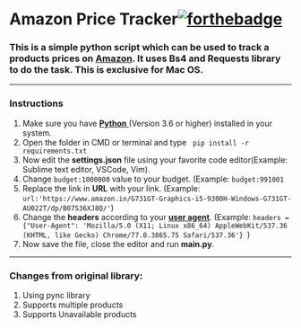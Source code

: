 # Amazon Price Tracker[![forthebadge](https://forthebadge.com/images/badges/made-with-python.svg)](https://forthebadge.com)
### This is a simple python script which can be used to track a products prices on [**Amazon**]([https://www.amazon.com](https://www.amazon.com/)). It uses Bs4 and Requests library to do the task. This is exclusive for Mac OS.
---
### Instructions
 1. Make sure you have [**Python** ](https://www.python.org/)(Version 3.6 or higher) installed in your system.
 2. Open the folder in CMD or terminal and type ``` pip install -r requirements.txt```
 3. Now edit the **settings.json** file using your favorite code editor(Example: Sublime text editor, VSCode, Vim).
 4. Change ```budget:1000000```  value to your budget. (Example: ```budget:991001```
 5. Replace the link in **URL** with your link. (Example: ```url:'https://www.amazon.in/G731GT-Graphics-i5-9300H-Windows-G731GT-AU022T/dp/B07S36XJ8Q/'```)
 6. Change the **headers** according to your [**user agent**](https://www.google.com/search?q=my+user+agent&oq=my+user&aqs=chrome.1.69i57j0l5.2294j1j7&sourceid=chrome&ie=UTF-8). (Example: ```headers = {"User-Agent": 'Mozilla/5.0 (X11; Linux x86_64) AppleWebKit/537.36 (KHTML, like Gecko) Chrome/77.0.3865.75 Safari/537.36'} ```)
 7. Now save the file, close the editor and run **main.py**.
 
---
### Changes from original library:
1. Using pync library
2. Supports multiple products
3. Supports Unavailable products
